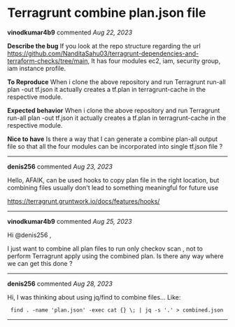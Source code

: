 # Terragrunt combine plan.json file

**vinodkumar4b9** commented *Aug 22, 2023*

**Describe the bug**
If you look at the repo structure regarding the url https://github.com/NanditaSahu03/terragrunt-dependencies-and-terraform-checks/tree/main, It has four modules ec2, iam, security group, iam instance profile. 

**To Reproduce**
When i clone the above repository and run Terragrunt run-all plan -out tf.json it actually creates a tf.plan in terragrunt-cache in the respective module.


**Expected behavior**
When i clone the above repository and run Terragrunt run-all plan -out tf.json it actually creates a tf.plan in terragrunt-cache in the respective module.


**Nice to have**
Is there a way that I can generate a combine plan-all output file so that all the four modules can be incorporated into single tf.json file ?
<br />
***


**denis256** commented *Aug 23, 2023*

Hello,
AFAIK, can be used hooks to copy plan file in the right location, but combining files usually don't lead to something meaningful for future use

https://terragrunt.gruntwork.io/docs/features/hooks/


***

**vinodkumar4b9** commented *Aug 25, 2023*

Hi @denis256 ,

I just want to combine all plan files to run only checkov scan , not to perform Terragrunt apply using the combined plan. Is there any way where we can get this done ?
***

**denis256** commented *Aug 28, 2023*

Hi,
I was thinking about using jq/find to combine files... 
Like:
```
 find . -name 'plan.json' -exec cat {} \; | jq -s '.' > combined.json
```
***

